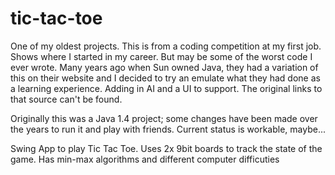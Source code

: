 # tic-tac-toe

One of my oldest projects. This is from a coding competition at my first job. Shows where I started in my career. But may be some of the worst code I ever wrote. Many years ago when Sun owned Java, they had a variation of this on their website and I decided to try an emulate what they had done as a learning experience. Adding in AI and a UI to support. The original links to that source can't be found. 

Originally this was a Java 1.4 project; some changes have been made over the years to run it and play with friends. Current status is workable, maybe...


Swing App to play Tic Tac Toe. Uses 2x 9bit boards to track the state of the game. Has min-max algorithms and different computer difficuties
